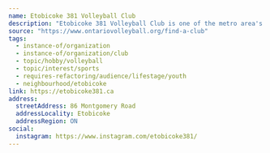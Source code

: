 ```yaml
---
name: Etobicoke 381 Volleyball Club
description: "Etobicoke 381 Volleyball Club is one of the metro area's newest volleyball clubs! Etobicoke 381 VC is a non-profit organization, located in Etobicoke, Ontario, and works hard to provide its club members with the best professional coaching staff available. Each coach will share their expertise with our athletes, assist them in the learning process and lead them toward personal and team achievement."
source: "https://www.ontariovolleyball.org/find-a-club"
tags:
  - instance-of/organization
  - instance-of/organization/club
  - topic/hobby/volleyball
  - topic/interest/sports
  - requires-refactoring/audience/lifestage/youth
  - neighbourhood/etobicoke
link: https://etobicoke381.ca
address:
  streetAddress: 86 Montgomery Road
  addressLocality: Etobicoke
  addressRegion: ON
social:
  instagram: https://www.instagram.com/etobicoke381/
---
```

